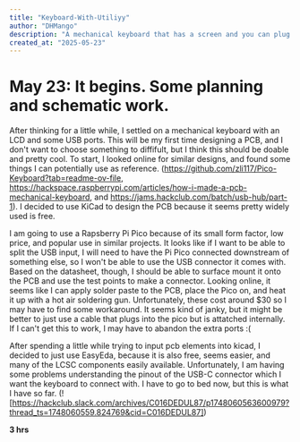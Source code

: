 ```yaml
---
title: "Keyboard-With-Utiliyy"
author: "DHMango"
description: "A mechanical keyboard that has a screen and you can plug a mouse into"
created_at: "2025-05-23"
---
```


# May 23: It begins. Some planning and schematic work.
After thinking for a little while, I settled on a mechanical keyboard with an LCD and some USB ports. This will be my first time designing a PCB, and I don't want to choose something to diffifult, but I think this should be doable and pretty cool. To start, I looked online for similar designs, and found some things I can potentially use as reference. (https://github.com/zli117/Pico-Keyboard?tab=readme-ov-file, https://hackspace.raspberrypi.com/articles/how-i-made-a-pcb-mechanical-keyboard, and https://jams.hackclub.com/batch/usb-hub/part-1). I decided to use KiCad to design the PCB because it seems pretty widely used is free. 

I am going to use a Rapsberry Pi Pico because of its small form factor, low price, and popular use in similar projects. It looks like if I want to be able to split the USB input, I will need to have the Pi Pico connected downstream of something else, so I won't be able to use the USB connector it comes with. Based on the datasheet, though, I should be able to surface mount it onto the PCB and use the test points to make a connector. Looking online, it seems like I can apply solder paste to the PCB, place the Pico on, and heat it up with a hot air soldering gun. Unfortunately, these cost around $30 so I may have to find some workaround. It seems kind of janky, but it might be better to just use a cable that plugs into the pico but is attatched internally. If I can't get this to work, I may have to abandon the extra ports :(

After spending a little while trying to input pcb elements into kicad, I decided to just use EasyEda, because it is also free, seems easier, and many of the LCSC components easily available. Unfortunately, I am having some problems understanding the pinout of the USB-C connector which I want the keyboard to connect with. I have to go to bed now, but this is what I have so far.
(![https://hackclub.slack.com/archives/C016DEDUL87/p1748060563600979?thread_ts=1748060559.824769&cid=C016DEDUL87])



**3 hrs**
